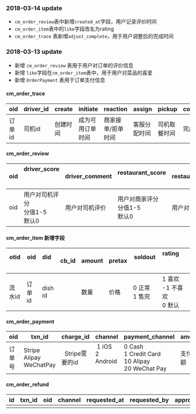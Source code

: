 ### 2018-03-14 update	
- `cm_order_review`表中新增`created_at`字段，用户记录评价时间
- `cm_order_item`表中的`like`字段改名为rating
- `cm_order_trace` 表新增`adjust_complete`，用于用户调整后的完成时间

### 2018-03-13 update	
- 新增 `cm_order_review` 表用于用户对订单的评价信息
- 新增 `like`字段在`cm_order_item`表中，用于用户对菜品的喜爱
- 新增 `OrderPayment` 表用于订单支付信息


#### cm_order_trace

| oid    | driver_id | create   | initiate         | reaction          | assign       | pickup       | complete | adjust_complete                | status | csuid      | notes |
| ------ | --------- | -------- | ---------------- | ----------------- | ------------ | ------------ | -------- | ------------------------------ | ------ | ---------- | ----- |
| 订单id | 司机id    | 创建时间 | 成为可用订单时间 | 商家接单/拒单时间 | 客服分配时间 | 司机取餐时间 | 完成时间 | 客人调整后的完成时间<br >默认0 | 状态   | 分配客服id | 备注  |



#### cm_order_review

| oid  | driver_score                             | driver_comment | restaurant_score                         | restaurant_comment | created_at |
| ---- | ---------------------------------------- | -------------- | ---------------------------------------- | ------------------ | ------------------ |
| oid  | 用户对司机评分 <br />分值1-5 <br />默认0 | 用户对司机评价 | 用户对商家评分<br /> 分值1-5 <br />默认0 | 用户对商家评价     |  |



#### cm_order_item 新增字段

| otid   | oid    | did     | cb_id | amount | pretax | soldout            | rating                                     |
| ------ | ------ | ------- | ----- | ------ | ------ | ------------------ | ---------------------------------------- |
| 流水id | 订单id | dish id |       | 数量   | 价格   | 0 正常<br />1 售完 | 1 喜欢<br /> -1 不喜欢<br /> 0 默认<br /> |



#### cm_order_payment

| oid    | txn_id                             | charge_id | channel | payment_channel                                             | amount   | paid_at  | payment_status                                         |
| ------ | ---------------------------------- | --------- | ------- | ----------------------------------------------------------- | -------- | -------- | ------------------------------------------------------ |
| 订单号 | Stripe <br />Alipay<br />WeChatPay |    Stripe需要的id       |  1 iOS<br />2 Android       | 0 Cash<br />1 Credit Card<br />10 Alipay<br />20 WeChat Pay | 支付金额 | 支付时间 | 0 New<br />10 Authorized<br />20 Paid<br />30 Refunded |

#### cm_order_refund 

| id   | txn_id | oid  | channel | requested_at | requested_by | approved_at | approved_by | notes |
| ---- | ------ | ---- | ------- | ------------ | ------------ | ----------- | ----------- | ----- |
|      |        |      |         |              |              |             |             |       |
